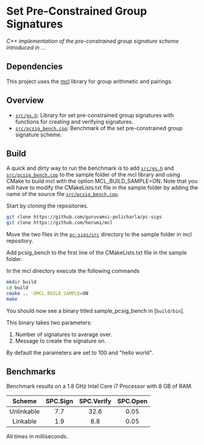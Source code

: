 # Set Pre-Constrained Group Signatures

_C++ implementation of the pre-constrained group signature scheme introduced in ..._

## Dependencies
This project uses the [mcl](https://github.com/herumi/mcl/) library for group arithmetic and pairings.

## Overview
* [`src/gs.h`](src/gs.h): Library for set pre-constrained group signatures with functions for creating and verifying signatures.
* [`src/pcsig_bench.cpp`](src/pcsig_bench.cpp): Benchmark of the set pre-constrained group signature scheme.

## Build
A quick and dirty way to run the benchmark is to add [`src/gs.h`](src/gs.h) and [`src/pcsig_bench.cpp`](src/pcsig_bench.cpp) to the sample folder of the mcl library and using CMake to build mcl with the option MCL_BUILD_SAMPLE=ON. Note that you will have to modify the CMakeLists.txt file in the sample folder by adding the name of the source file [`src/pcsig_bench.cpp`](src/pcsig_bench.cpp).

Start by cloning the repositories.
```bash
git clone https://github.com/guruvamsi-policharla/pc-sigs
git clone https://github.com/herumi/mcl
```
Move the two files in the [`pc-sigs/src`](src) directory to the sample folder in mcl repository.

Add pcsig_bench to the first line of the CMakeLists.txt file in the sample folder.

In the mcl directory execute the following commands
```bash
mkdir build
cd build
cmake .. -DMCL_BUILD_SAMPLE=ON
make
```

You should now see a binary titled sample_pcsig_bench in [`build/bin`].

This binary takes two parameters:

1. Number of signatures to average over.
2. Message to create the signature on.

By default the parameters are set to 100 and "hello world".

## Benchmarks
Benchmark results on a 1.8 GHz Intel Core i7 Processor with 8 GB of RAM.

| Scheme      | SPC.Sign    | SPC.Verify  |  SPC.Open |
| :----:      | :----:      |    :----:   |    :----: |
| Unlinkable  | 7.7         | 32.6        | 0.05      |
| Linkable    | 1.9         | 8.8         | 0.05      |

All times in milliseconds.